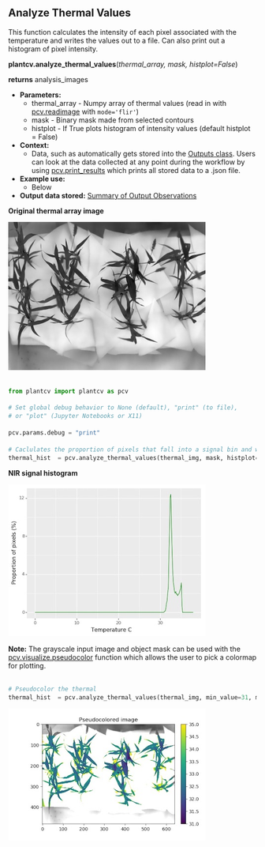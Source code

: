 ## Analyze Thermal Values 

This function calculates the intensity of each pixel associated with the temperature and writes 
the values out to a file. Can also print out a histogram of pixel intensity.

**plantcv.analyze_thermal_values**(*thermal_array, mask, histplot=False*)

**returns** analysis_images

- **Parameters:**
    - thermal_array - Numpy array of thermal values (read in with [pcv.readimage](read_image.md) with `mode='flir'`)
    - mask          - Binary mask made from selected contours
    - histplot      - If True plots histogram of intensity values (default histplot = False)
- **Context:**
    - Data, such as  automatically gets stored into the [Outputs class](outputs.md). Users can look at the data collected at any point during 
    the workflow by using [pcv.print_results](print_results.md) which prints all stored data to a .json file.
- **Example use:**
    - Below
- **Output data stored:** [Summary of Output Observations](output_measurements.md#summary-of-output-observations)

**Original thermal array image**

![Screenshot](img/documentation_images/analyze_thermal_values/scaled_thermal_img.jpg)

```python

from plantcv import plantcv as pcv

# Set global debug behavior to None (default), "print" (to file), 
# or "plot" (Jupyter Notebooks or X11)

pcv.params.debug = "print"

# Caclulates the proportion of pixels that fall into a signal bin and writes the values to a file. Also provides a histogram of this data
thermal_hist  = pcv.analyze_thermal_values(thermal_img, mask, histplot=True)

```


**NIR signal histogram**

![Screenshot](img/documentation_images/analyze_thermal_values/thermal_hist.jpg)

**Note:** The grayscale input image and object mask can be used with the [pcv.visualize.pseudocolor](visualize_pseudocolor.md) function
which allows the user to pick a colormap for plotting.

```python

# Pseudocolor the thermal 
thermal_hist  = pcv.analyze_thermal_values(thermal_img, min_value=31, max_value=35, mask=mask)

```

![Screenshot](img/documentation_images/analyze_thermal_values/thermal_pseudocolored.jpg)
